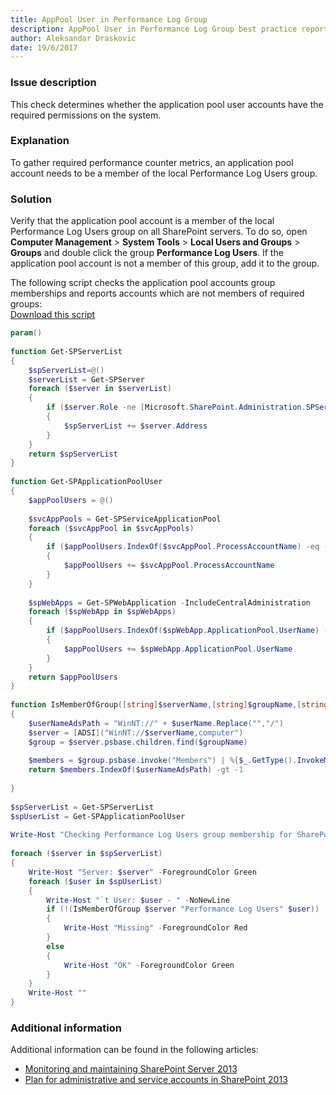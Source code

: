 ```yaml
---
title: AppPool User in Performance Log Group
description: AppPool User in Performance Log Group best practice report by SPDocKit determines whether the application pool user accounts have the required permissions on the system.
author: Aleksandar Draskovic
date: 19/6/2017
---
```

### Issue description
This check determines whether the application pool user accounts have the required permissions on the system.
### Explanation
To gather required performance counter metrics, an application pool account needs to be a member of the local Performance Log Users group.
### Solution
Verify that the application pool account is a member of the local Performance Log Users group on all SharePoint servers. To do so, open **Computer Management** > **System Tools** > **Local Users and Groups** > **Groups** and double click the group **Performance Log Users**. If the application pool account is not a member of this group, add it to the group.

The following script checks the application pool accounts group memberships and reports accounts which are not members of required groups:  
[Download this script](https://bp.spdockit.com/wp-content/uploads/2015/10/Get-BPAppPoolGroupMembership.zip)

```powershell
param()
 
function Get-SPServerList
{
    $spServerList=@()
    $serverList = Get-SPServer
    foreach ($server in $serverList)
    {
        if ($server.Role -ne [Microsoft.SharePoint.Administration.SPServerRole]::Invalid)
        {
            $spServerList += $server.Address
        }
    }
    return $spServerList
}
 
function Get-SPApplicationPoolUser
{
    $appPoolUsers = @()
     
    $svcAppPools = Get-SPServiceApplicationPool
    foreach ($svcAppPool in $svcAppPools)
    {
        if ($appPoolUsers.IndexOf($svcAppPool.ProcessAccountName) -eq -1)
        {
            $appPoolUsers += $svcAppPool.ProcessAccountName
        }
    }
     
    $spWebApps = Get-SPWebApplication -IncludeCentralAdministration
    foreach ($spWebApp in $spWebApps)
    {
        if ($appPoolUsers.IndexOf($spWebApp.ApplicationPool.UserName) -eq -1)
        {
            $appPoolUsers += $spWebApp.ApplicationPool.UserName
        }
    }
    return $appPoolUsers
}
 
function IsMemberOfGroup([string]$serverName,[string]$groupName,[string]$userName)
{
    $userNameAdsPath = "WinNT://" + $userName.Replace("","/")
    $server = [ADSI]("WinNT://$serverName,computer")
    $group = $server.psbase.children.find($groupName)
 
    $members = $group.psbase.invoke("Members") | %{$_.GetType().InvokeMember("Adspath", "GetProperty", $null, $_, $null)}
    return $members.IndexOf($userNameAdsPath) -gt -1
 
}
 
$spServerList = Get-SPServerList
$spUserList = Get-SPApplicationPoolUser
 
Write-Host "Checking Performance Log Users group membership for SharePoint Application Pool accounts..." -ForegroundColor Yellow
 
foreach ($server in $spServerList)
{
    Write-Host "Server: $server" -ForegroundColor Green
    foreach ($user in $spUserList)
    {
        Write-Host "`t User: $user - " -NoNewLine
        if (!(IsMemberOfGroup $server "Performance Log Users" $user))
        {
            Write-Host "Missing" -ForegroundColor Red
        }
        else
        {
            Write-Host "OK" -ForegroundColor Green
        }
    }
    Write-Host ""
}
```
### Additional information 
Additional information can be found in the following articles:
* [Monitoring and maintaining SharePoint Server 2013](https://technet.microsoft.com/en-us/library/ff758658.aspx)
* [Plan for administrative and service accounts in SharePoint 2013](https://technet.microsoft.com/en-us/library/cc263445.aspx)


